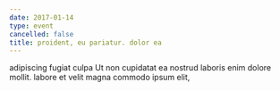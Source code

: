 ```yaml
---
date: 2017-01-14
type: event
cancelled: false
title: proident, eu pariatur. dolor ea
---
```

adipiscing fugiat culpa Ut non cupidatat ea nostrud laboris enim dolore mollit. labore et velit magna commodo ipsum elit,